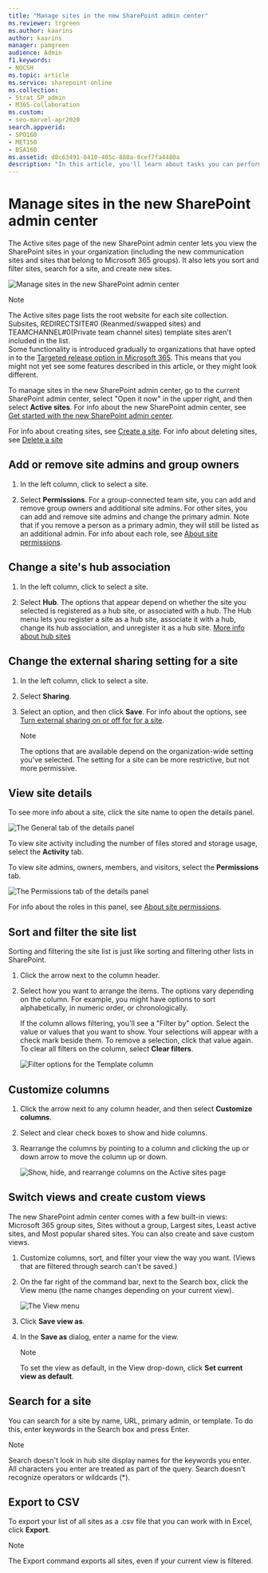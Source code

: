 ```yaml
---
title: "Manage sites in the new SharePoint admin center"
ms.reviewer: trgreen
ms.author: kaarins
author: kaarins
manager: pamgreen
audience: Admin
f1.keywords:
- NOCSH
ms.topic: article
ms.service: sharepoint-online
ms.collection:  
- Strat_SP_admin
- M365-collaboration
ms.custom:
- seo-marvel-apr2020
search.appverid:
- SPO160
- MET150
- BSA160
ms.assetid: d8c63491-0410-405c-880a-8cef7fa4480a
description: "In this article, you'll learn about tasks you can perform on the Active sites page of the new SharePoint admin center."
---
```


# Manage sites in the new SharePoint admin center

The Active sites page of the new SharePoint admin center lets you view the SharePoint sites in your organization (including the new communication sites and sites that belong to Microsoft 365 groups). It also lets you sort and filter sites, search for a site, and create new sites.
  
![Manage sites in the new SharePoint admin center](media/2a18e27e-47ba-4370-8d91-cb6d75d746b5.png)
  
> [!NOTE]
> The Active sites page lists the root website for each site collection. Subsites, REDIRECTSITE#0 (Reanmed/swapped sites) and TEAMCHANNEL#0(Private team channel sites) template sites aren't included in the list. <br>Some functionality is introduced gradually to organizations that have opted in to the [Targeted release option in Microsoft 365](/office365/admin/manage/release-options-in-office-365). This means that you might not yet see some features described in this article, or they might look different. 
  
To manage sites in the new SharePoint admin center, go to the current SharePoint admin center, select "Open it now" in the upper right, and then select **Active sites**. For info about the new SharePoint admin center, see [Get started with the new SharePoint admin center](get-started-new-admin-center.md).
 
For info about creating sites, see [Create a site](create-site-collection.md). For info about deleting sites, see [Delete a site](delete-site-collection.md)
  
## Add or remove site admins and group owners
<a name="addremoveadmins"> </a>
  
1. In the left column, click to select a site. 
    
2. Select **Permissions**. For a group-connected team site, you can add and remove group owners and additional site admins. For other sites, you can add and remove site admins and change the primary admin. Note that if you remove a person as a primary admin, they will still be listed as an additional admin. For info about each role, see [About site permissions](site-permissions.md). 
    
## Change a site's hub association
<a name="hubsite"> </a>
  
1. In the left column, click to select a site. 
    
2. Select **Hub**. The options that appear depend on whether the site you selected is registered as a hub site, or associated with a hub. The Hub menu lets you register a site as a hub site, associate it with a hub, change its hub association, and unregister it as a hub site. [More info about hub sites](planning-hub-sites.md) 

## Change the external sharing setting for a site
<a name="changesitesharing"> </a>
  
1. In the left column, click to select a site.
    
2. Select **Sharing**.
    
3. Select an option, and then click **Save**. For info about the options, see [Turn external sharing on or off for for a site](change-external-sharing-site.md).
    
    > [!NOTE]
    > The options that are available depend on the organization-wide setting you've selected. The setting for a site can be more restrictive, but not more permissive. 

  
## View site details
<a name="viewsitedetails"> </a>

To see more info about a site, click the site name to open the details panel.
  
![The General tab of the details panel](media/d0ddbc56-328e-42fb-b143-3faa14799fac.PNG)
  
To view site activity including the number of files stored and storage usage, select the **Activity** tab.
  
To view site admins, owners, members, and visitors, select the **Permissions** tab.

![The Permissions tab of the details panel](media/addeb5ec-cfc7-4d0c-a789-7eeeabdea67c.PNG)
  
For info about the roles in this panel, see [About site permissions](site-permissions.md).
    
## Sort and filter the site list
<a name="sortfilter"> </a>

Sorting and filtering the site list is just like sorting and filtering other lists in SharePoint.
  
1. Click the arrow next to the column header.
    
2. Select how you want to arrange the items. The options vary depending on the column. For example, you might have options to sort alphabetically, in numeric order, or chronologically.
    
    If the column allows filtering, you'll see a "Filter by" option. Select the value or values that you want to show. Your selections will appear with a check mark beside them. To remove a selection, click that value again. To clear all filters on the column, select **Clear filters**.
    
    ![Filter options for the Template column](media/0d188752-2bce-4d69-9cf4-a16ab87a2892.PNG)

## Customize columns
<a name="customizecolumns"> </a>

1. Click the arrow next to any column header, and then select **Customize columns**.
    
2. Select and clear check boxes to show and hide columns.
    
3. Rearrange the columns by pointing to a column and clicking the up or down arrow to move the column up or down.
    
    ![Show, hide, and rearrange columns on the Active sites page](media/d713dbd8-2ac7-428c-a5b9-b5bd673ce674.PNG)
  
## Switch views and create custom views
<a name="views"> </a>

The new SharePoint admin center comes with a few built-in views: Microsoft 365 group sites, Sites without a group, Largest sites, Least active sites, and Most popular shared sites. You can also create and save custom views.
  
1. Customize columns, sort, and filter your view the way you want. (Views that are filtered through search can't be saved.)
    
2. On the far right of the command bar, next to the Search box, click the View menu (the name changes depending on your current view).

    ![The View menu](media/view-menu.PNG)
    
3. Click **Save view as**.
    
4. In the **Save as** dialog, enter a name for the view. 
    
    > [!NOTE]
    > To set the view as default, in the View drop-down, click **Set current view as default**. 
  
  
## Search for a site
<a name="search"> </a>

You can search for a site by name, URL, primary admin, or template. To do this, enter keywords in the Search box and press Enter.

> [!NOTE] 
> Search doesn't look in hub site display names for the keywords you enter. <br>All characters you enter are treated as part of the query. Search doesn't recognize operators or wildcards (*). 
  
## Export to CSV
<a name="export"> </a>

To export your list of all sites as a .csv file that you can work with in Excel, click **Export**.
  
> [!NOTE]
> The Export command exports all sites, even if your current view is filtered. 
  


